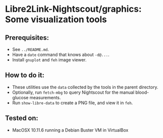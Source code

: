 # Libre2Link-Nightscout/graphics: Some visualization tools

## Prerequisites:

- See `../README.md`.
- Have a `date` command that knows about `-d@...`.
- Install `gnuplot` and `feh` image viewer.

## How to do it:

- These utilities use the `data` collected by the tools in the parent directory.
- Optionally, run `fetch-mbg` to query Nightscout for the manual blood-glucose measurements.
- Run `show-libre-data` to create a PNG file, and view it in `feh`.

## Tested on:

- MacOSX 10.11.6 running a Debian Buster VM in VirtualBox
